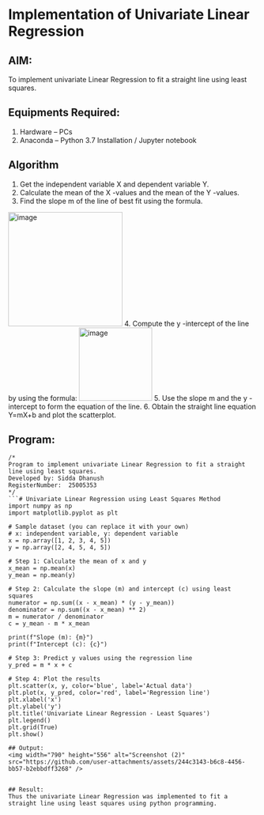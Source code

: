 # Implementation of Univariate Linear Regression
## AIM:
To implement univariate Linear Regression to fit a straight line using least squares.

## Equipments Required:
1. Hardware – PCs
2. Anaconda – Python 3.7 Installation / Jupyter notebook

## Algorithm
1. Get the independent variable X and dependent variable Y.
2. Calculate the mean of the X -values and the mean of the Y -values.
3. Find the slope m of the line of best fit using the formula. 
<img width="231" alt="image" src="https://user-images.githubusercontent.com/93026020/192078527-b3b5ee3e-992f-46c4-865b-3b7ce4ac54ad.png">
4. Compute the y -intercept of the line by using the formula:
<img width="148" alt="image" src="https://user-images.githubusercontent.com/93026020/192078545-79d70b90-7e9d-4b85-9f8b-9d7548a4c5a4.png">
5. Use the slope m and the y -intercept to form the equation of the line.
6. Obtain the straight line equation Y=mX+b and plot the scatterplot.

## Program:
```
/*
Program to implement univariate Linear Regression to fit a straight line using least squares.
Developed by: Sidda Dhanush
RegisterNumber:  25005353
*/
```# Univariate Linear Regression using Least Squares Method
import numpy as np
import matplotlib.pyplot as plt

# Sample dataset (you can replace it with your own)
# x: independent variable, y: dependent variable
x = np.array([1, 2, 3, 4, 5])
y = np.array([2, 4, 5, 4, 5])

# Step 1: Calculate the mean of x and y
x_mean = np.mean(x)
y_mean = np.mean(y)

# Step 2: Calculate the slope (m) and intercept (c) using least squares
numerator = np.sum((x - x_mean) * (y - y_mean))
denominator = np.sum((x - x_mean) ** 2)
m = numerator / denominator
c = y_mean - m * x_mean

print(f"Slope (m): {m}")
print(f"Intercept (c): {c}")

# Step 3: Predict y values using the regression line
y_pred = m * x + c

# Step 4: Plot the results
plt.scatter(x, y, color='blue', label='Actual data')
plt.plot(x, y_pred, color='red', label='Regression line')
plt.xlabel('x')
plt.ylabel('y')
plt.title('Univariate Linear Regression - Least Squares')
plt.legend()
plt.grid(True)
plt.show()

## Output:
<img width="790" height="556" alt="Screenshot (2)" src="https://github.com/user-attachments/assets/244c3143-b6c8-4456-bb57-b2ebbdff3268" />


## Result:
Thus the univariate Linear Regression was implemented to fit a straight line using least squares using python programming.
